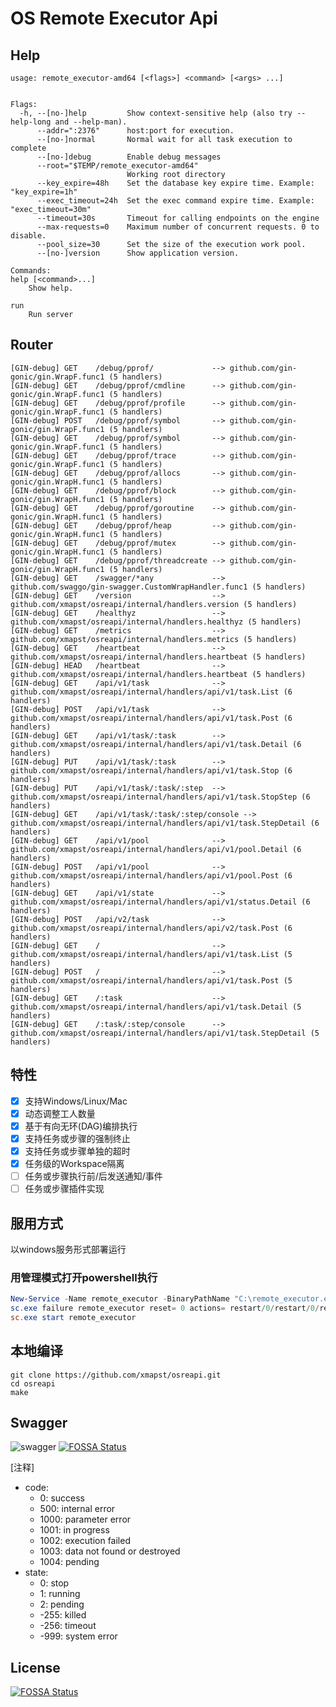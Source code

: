 # OS Remote Executor Api

## Help
```text
usage: remote_executor-amd64 [<flags>] <command> [<args> ...]


Flags:
  -h, --[no-]help         Show context-sensitive help (also try --help-long and --help-man).
      --addr=":2376"      host:port for execution.
      --[no-]normal       Normal wait for all task execution to complete
      --[no-]debug        Enable debug messages
      --root="$TEMP/remote_executor-amd64"  
                          Working root directory
      --key_expire=48h    Set the database key expire time. Example: "key_expire=1h"
      --exec_timeout=24h  Set the exec command expire time. Example: "exec_timeout=30m"
      --timeout=30s       Timeout for calling endpoints on the engine
      --max-requests=0    Maximum number of concurrent requests. 0 to disable.
      --pool_size=30      Set the size of the execution work pool.
      --[no-]version      Show application version.

Commands:
help [<command>...]
    Show help.

run
    Run server
```

## Router
```text
[GIN-debug] GET    /debug/pprof/             --> github.com/gin-gonic/gin.WrapF.func1 (5 handlers)
[GIN-debug] GET    /debug/pprof/cmdline      --> github.com/gin-gonic/gin.WrapF.func1 (5 handlers)
[GIN-debug] GET    /debug/pprof/profile      --> github.com/gin-gonic/gin.WrapF.func1 (5 handlers)
[GIN-debug] POST   /debug/pprof/symbol       --> github.com/gin-gonic/gin.WrapF.func1 (5 handlers)
[GIN-debug] GET    /debug/pprof/symbol       --> github.com/gin-gonic/gin.WrapF.func1 (5 handlers)
[GIN-debug] GET    /debug/pprof/trace        --> github.com/gin-gonic/gin.WrapF.func1 (5 handlers)
[GIN-debug] GET    /debug/pprof/allocs       --> github.com/gin-gonic/gin.WrapH.func1 (5 handlers)
[GIN-debug] GET    /debug/pprof/block        --> github.com/gin-gonic/gin.WrapH.func1 (5 handlers)
[GIN-debug] GET    /debug/pprof/goroutine    --> github.com/gin-gonic/gin.WrapH.func1 (5 handlers)
[GIN-debug] GET    /debug/pprof/heap         --> github.com/gin-gonic/gin.WrapH.func1 (5 handlers)
[GIN-debug] GET    /debug/pprof/mutex        --> github.com/gin-gonic/gin.WrapH.func1 (5 handlers)
[GIN-debug] GET    /debug/pprof/threadcreate --> github.com/gin-gonic/gin.WrapH.func1 (5 handlers)
[GIN-debug] GET    /swagger/*any             --> github.com/swaggo/gin-swagger.CustomWrapHandler.func1 (5 handlers)
[GIN-debug] GET    /version                  --> github.com/xmapst/osreapi/internal/handlers.version (5 handlers)
[GIN-debug] GET    /healthyz                 --> github.com/xmapst/osreapi/internal/handlers.healthyz (5 handlers)
[GIN-debug] GET    /metrics                  --> github.com/xmapst/osreapi/internal/handlers.metrics (5 handlers)
[GIN-debug] GET    /heartbeat                --> github.com/xmapst/osreapi/internal/handlers.heartbeat (5 handlers)
[GIN-debug] HEAD   /heartbeat                --> github.com/xmapst/osreapi/internal/handlers.heartbeat (5 handlers)
[GIN-debug] GET    /api/v1/task              --> github.com/xmapst/osreapi/internal/handlers/api/v1/task.List (6 handlers)
[GIN-debug] POST   /api/v1/task              --> github.com/xmapst/osreapi/internal/handlers/api/v1/task.Post (6 handlers)
[GIN-debug] GET    /api/v1/task/:task        --> github.com/xmapst/osreapi/internal/handlers/api/v1/task.Detail (6 handlers)
[GIN-debug] PUT    /api/v1/task/:task        --> github.com/xmapst/osreapi/internal/handlers/api/v1/task.Stop (6 handlers)
[GIN-debug] PUT    /api/v1/task/:task/:step  --> github.com/xmapst/osreapi/internal/handlers/api/v1/task.StopStep (6 handlers)
[GIN-debug] GET    /api/v1/task/:task/:step/console --> github.com/xmapst/osreapi/internal/handlers/api/v1/task.StepDetail (6 handlers)
[GIN-debug] GET    /api/v1/pool              --> github.com/xmapst/osreapi/internal/handlers/api/v1/pool.Detail (6 handlers)
[GIN-debug] POST   /api/v1/pool              --> github.com/xmapst/osreapi/internal/handlers/api/v1/pool.Post (6 handlers)
[GIN-debug] GET    /api/v1/state             --> github.com/xmapst/osreapi/internal/handlers/api/v1/status.Detail (6 handlers)
[GIN-debug] POST   /api/v2/task              --> github.com/xmapst/osreapi/internal/handlers/api/v2/task.Post (6 handlers)
[GIN-debug] GET    /                         --> github.com/xmapst/osreapi/internal/handlers/api/v1/task.List (5 handlers)
[GIN-debug] POST   /                         --> github.com/xmapst/osreapi/internal/handlers/api/v1/task.Post (5 handlers)
[GIN-debug] GET    /:task                    --> github.com/xmapst/osreapi/internal/handlers/api/v1/task.Detail (5 handlers)
[GIN-debug] GET    /:task/:step/console      --> github.com/xmapst/osreapi/internal/handlers/api/v1/task.StepDetail (5 handlers)
```

## 特性

- [x] 支持Windows/Linux/Mac
- [x] 动态调整工人数量
- [x] 基于有向无环(DAG)编排执行
- [x] 支持任务或步骤的强制终止
- [x] 支持任务或步骤单独的超时
- [x] 任务级的Workspace隔离
- [ ] 任务或步骤执行前/后发送通知/事件
- [ ] 任务或步骤插件实现

## 服用方式
以windows服务形式部署运行
### 用管理模式打开powershell执行
```powershell
New-Service -Name remote_executor -BinaryPathName "C:\remote_executor.exe run --addr=:2376" -DisplayName  "Remote Executor " -StartupType Automatic
sc.exe failure remote_executor reset= 0 actions= restart/0/restart/0/restart/0
sc.exe start remote_executor
```

## 本地编译
```shell
git clone https://github.com/xmapst/osreapi.git
cd osreapi
make
```

## Swagger
![swagger](https://raw.githubusercontent.com/xmapst/osreapi/main/img/swagger.jpg)[![FOSSA Status](https://app.fossa.com/api/projects/git%2Bgithub.com%2Fxmapst%2Fosreapi.svg?type=shield)](https://app.fossa.com/projects/git%2Bgithub.com%2Fxmapst%2Fosreapi?ref=badge_shield)


[注释]  
+ code:  
  - 0: success
  - 500: internal error
  - 1000: parameter error
  - 1001: in progress
  - 1002: execution failed
  - 1003: data not found or destroyed
  - 1004: pending
+ state:
  - 0: stop
  - 1: running
  - 2: pending
  - -255: killed
  - -256: timeout
  - -999: system error

## License
[![FOSSA Status](https://app.fossa.com/api/projects/git%2Bgithub.com%2Fxmapst%2Fosreapi.svg?type=large)](https://app.fossa.com/projects/git%2Bgithub.com%2Fxmapst%2Fosreapi?ref=badge_large)
